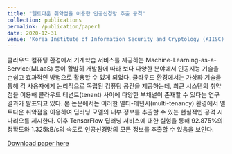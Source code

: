 ```yaml
---
title: "멜트다운 취약점을 이용한 인공신경망 추출 공격"
collection: publications
permalink: /publication/paper1
date: 2020-12-31
venue: 'Korea Institute of Information Security and Cryptology (KIISC)'
---
```

클라우드 컴퓨팅 환경에서 기계학습 서비스를 제공하는 Machine-Learning-as-a-Service(MLaaS) 등이 활발히 개발됨에 따라 보다 다양한 분야에서 인공지능 기술을 손쉽고 효과적인 방법으로 활용할 수 있게 되었다. 클라우드 환경에서는 가상화 기술을 통해 각 사용자에게 논리적으로 독립된 컴퓨팅 공간을 제공하는데, 최근 시스템의 취약점을 이용해 클라우드 테넌트(tenant) 사이에 다양한 부채널이 존재할 수 있다는 연구 결과가 발표되고 있다. 본 논문에서는 이러한 멀티-테넌시(multi-tenancy) 환경에서 멜트다운 취약점을 이용하여 딥러닝 모델의 내부 정보를 추출할 수 있는 현실적인 공격 시나리오를 제시한다. 이후 TensorFlow 딥러닝 서비스에 대한 실험을 통해 92.875%의 정확도와 1.325kB/s의 속도로 인공신경망의 모든 정보를 추출할 수 있음을 보인다.

[Download paper here](https://www.dbpia.co.kr/pdf/pdfView.do?nodeId=NODE10510254)
